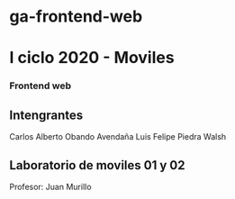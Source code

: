 # ga-frontend-web

# I ciclo 2020 - Moviles 
### Frontend web

## Intengrantes
Carlos Alberto Obando Avendaña
Luis Felipe Piedra Walsh 

## Laboratorio de moviles 01 y 02
Profesor: Juan Murillo